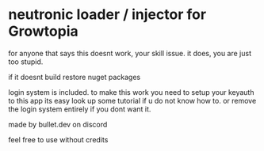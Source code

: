 # neutronic loader / injector for Growtopia

for anyone that says this doesnt work, your skill issue. it does, you are just too stupid.

if it doesnt build restore nuget packages

login system is included. to make this work you need to setup your keyauth to this app its easy look up some tutorial if u do not know how to. or remove the login system entirely if you dont want it.

made by bullet.dev on discord

feel free to use without credits
